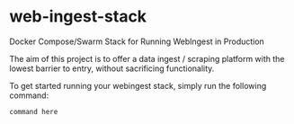 # web-ingest-stack
Docker Compose/Swarm Stack for Running WebIngest in Production

The aim of this project is to offer a data ingest / scraping platform with the lowest barrier to entry, without sacrificing functionality.

To get started running your webingest stack, simply run the following command:

```
command here
```